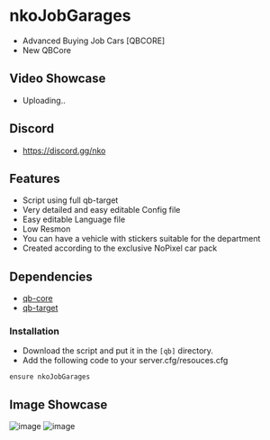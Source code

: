 # nkoJobGarages
- Advanced Buying Job Cars [QBCORE]
- New QBCore

## Video Showcase
- Uploading..
## Discord
- https://discord.gg/nko

## Features
- Script using full qb-target
- Very detailed and easy editable Config file
- Easy editable Language file
- Low Resmon
- You can have a vehicle with stickers suitable for the department
- Created according to the exclusive NoPixel car pack

## Dependencies
- [qb-core](https://github.com/qbcore-framework/qb-core)
- [qb-target](https://github.com/qbcore-framework/qb-target)

### Installation
- Download the script and put it in the `[qb]` directory.
- Add the following code to your server.cfg/resouces.cfg
```
ensure nkoJobGarages
```

## Image Showcase
![image](https://cdn.discordapp.com/attachments/1077044488041664562/1077044569650249860/image.png)
![image](https://cdn.discordapp.com/attachments/1077044488041664562/1077044720280277043/image.png)

